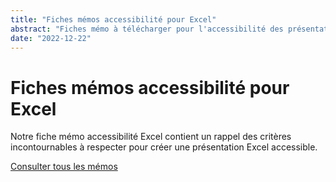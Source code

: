 ```yaml
---
title: "Fiches mémos accessibilité pour Excel"
abstract: "Fiches mémo à télécharger pour l'accessibilité des présentations Excel"
date: "2022-12-22"
---
```


# Fiches mémos accessibilité pour Excel

Notre fiche mémo accessibilité Excel contient un rappel des critères incontournables à respecter pour créer une présentation Excel accessible.

[Consulter tous les mémos](../../../articles/memo-accessibilite/#rediger-un-document-excel-accessible)

